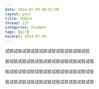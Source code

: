 ```yaml
---
date: 2014-07-09 00:02:00
layout: post
title: 试验14
thread: 137
categories: Student
tags: [git]
excerpt: 2014-07-09
---
```


试验试验试验试验试验试验试验试验试验试验

验试验试验试验试验试验试验试验试验试验试验

验试验试验试验试验试验试验试验试验试验试验

验试验试验试验试验试验试验试验试验试验试验
